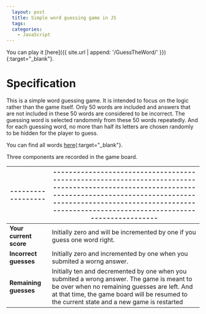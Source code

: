 ```yaml
---
  layout: post
  title: Simple word guessing game in JS
  tags:
  categories:
    - JavaScript
---
```


You can play it [here]({{ site.url | append: '/GuessTheWord/' }}){:target="_blank"}.

# **Specification**

This is a simple word guessing game. It is intended to focus on the logic rather
than the game itself. Only 50 words are included and answers that are not included
in these 50 words are considered to be incorrect. The guessing word is selected randommly from these 50 words repeatedly. And for each guessing word, no more than
half its letters are chosen randomly to be hidden for the player to guess.

You can find all words [here](https://xiandew.github.io/GuessTheWord/words.js){:target="_blank"}.

Three components are recorded in the game board.

| ------------------ | ----------------------------------------------------------------------------------------------------------------------------------------------------------------------------------------------------------------------------------------- |
| ------------------ | ----------------------------------------------------------------------------------------------------------------------------------------------------------------------------------------------------------------------------------------- |
| **Your current score** | Initially zero and will be incremented by one if you guess one word right.                                                                                                                                                                |
| **Incorrect guesses**  | Initially zero and incremented by one when you submited a worng answer.                                                                                                                                                                   |
| **Remaining guesses**  | Initially ten and decremented by one when you submited a wrong answer. The game is meant to be over when no remaining guesses are left. And at that time, the game board will be resumed to the current state and a new game is restarted |
